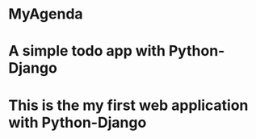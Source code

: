 # MyAgenda
# A simple todo app with Python-Django
# This is the my first web application with Python-Django
